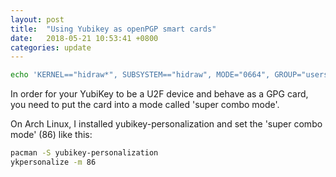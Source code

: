 ```yaml
---
layout: post
title:  "Using Yubikey as openPGP smart cards"
date:   2018-05-21 10:53:41 +0800
categories: update
---
```


```bash
echo 'KERNEL=="hidraw*", SUBSYSTEM=="hidraw", MODE="0664", GROUP="users", ATTRS{idVendor}=="2581", ATTRS{idProduct}=="f1d0"' | sudo tee /etc/udev/rules.d/10-security-key.rules
```

In order for your YubiKey to be a U2F device and behave as a GPG card, you need to put the card into a mode called 'super combo mode'.

On Arch Linux, I installed yubikey-personalization and set the 'super combo mode' (86) like this:

```bash
pacman -S yubikey-personalization
ykpersonalize -m 86
```



